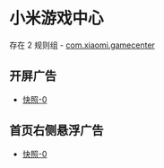 # 小米游戏中心

存在 2 规则组 - [com.xiaomi.gamecenter](/src/apps/com.xiaomi.gamecenter.ts)

## 开屏广告

- [快照-0](https://i.gkd.li/import/12715833)

## 首页右侧悬浮广告

- [快照-0](https://i.gkd.li/import/12715800)
